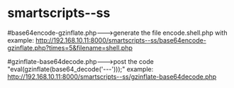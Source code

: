 # smartscripts--ss

#base64encode-gzinflate.php--->generate the file encode.shell.php with <?php eval(gzinflate(base64_decode('---'))); ?>
example: http://192.168.10.11:8000/smartscripts--ss/base64encode-gzinflate.php?times=5&filename=shell.php

#gzinflate-base64decode.php--->post the code "eval(gzinflate(base64_decode('---')));"
example: http://192.168.10.11:8000/smartscripts--ss/gzinflate-base64decode.php
